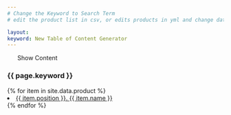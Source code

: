 ```yaml
---
# Change the Keyword to Search Term
# edit the product list in csv, or edits products in yml and change data.product to data.products

layout: 
keyword: New Table of Content Generator
---
```

<div id="`{{ page.keyword | slugify  }}`-quick-navigation"> 
    <div class="quick-nav-center-top">
        <ul id="{{ page.keyword | slugify  }}-ul">
            <a onclick="showproductlistdropdown()">Show Content<i class="arrow down"></i></a>
    </div>     
    <h3 class="regular-text">{{ page.keyword }}</h3> 
    <div id="best-product-list-div"> 
    {% for item in site.data.product %}
        <li class="list-link-{{ page.keyword | slugify  }}">
            <a class="link-{{ page.keyword | slugify  }}" href="#{{ item.name | slugify  }}-{{ item.position }}">{{ item.position }}. {{ item.name }}</a>
        </li>
        {% endfor %}         
            </div>
</ul>
